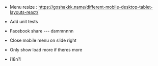 * Menu resize : https://goshakkk.name/different-mobile-desktop-tablet-layouts-react/
* Add unit tests

* Facebook share --- dammnnnn
* Close mobile menu on slide right
* Only show load more if theres more
* i18n?!